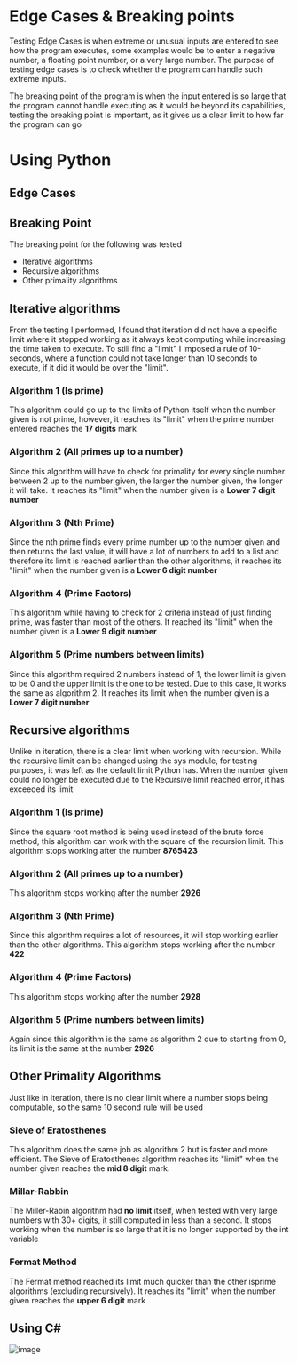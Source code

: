 # Edge Cases & Breaking points
Testing Edge Cases is when extreme or unusual inputs are entered to see how the program executes, some examples would be to enter a negative number, a floating point number, or a very large number. The purpose of testing edge cases is to check whether the program can handle such extreme inputs.
  
The breaking point of the program is when the input entered is so large that the program cannot handle executing as it would be beyond its capabilities, testing the breaking point is important, as it gives us a clear limit to how far the program can go

# Using Python  

## Edge Cases

## Breaking Point
The breaking point for the following was tested
- Iterative algorithms
- Recursive algorithms
- Other primality algorithms

## Iterative algorithms
From the testing I performed, I found that iteration did not have a specific limit where it stopped working as it always kept computing while increasing the time taken to execute. To still find a "limit" I imposed a rule of 10-seconds, where a function could not take longer than 10 seconds to execute, if it did it would be over the "limit". 

### Algorithm 1 (Is prime)
This algorithm could go up to the limits of Python itself when the number given is not prime, however, it reaches its "limit" when the prime number entered reaches the **17 digits** mark

### Algorithm 2 (All primes up to a number)
Since this algorithm will have to check for primality for every single number between 2 up to the number given, the larger the number given, the longer it will take. It reaches its "limit" when the number given is a **Lower 7 digit number**

### Algorithm 3 (Nth Prime)
Since the nth prime finds every prime number up to the number given and then returns the last value, it will have a lot of numbers to add to a list and therefore its limit is reached earlier than the other algorithms, it reaches its "limit" when the number given is a **Lower 6 digit number**

### Algorithm 4 (Prime Factors)
This algorithm while having to check for 2 criteria instead of just finding prime, was faster than most of the others. It reached its "limit" when the number given is a **Lower 9 digit number**

### Algorithm 5 (Prime numbers between limits)
Since this algorithm required 2 numbers instead of 1, the lower limit is given to be 0 and the upper limit is the one to be tested. Due to this case, it works the same as algorithm 2. It reaches its limit when the number given is a **Lower 7 digit number** 
  


## Recursive algorithms
Unlike in iteration, there is a clear limit when working with recursion. While the recursive limit can be changed using the sys module, for testing purposes, it was left as the default limit Python has. When the number given could no longer be executed due to the Recursive limit reached error, it has exceeded its limit

### Algorithm 1 (Is prime)
Since the square root method is being used instead of the brute force method, this algorithm can work with the square of the recursion limit. This algorithm stops working after the number **8765423**

### Algorithm 2 (All primes up to a number)
This algorithm stops working after the number **2926**

### Algorithm 3 (Nth Prime)
Since this algorithm requires a lot of resources, it will stop working earlier than the other algorithms. This algorithm stops working after the number **422**

### Algorithm 4 (Prime Factors)
This algorithm stops working after the number **2928**

### Algorithm 5 (Prime numbers between limits)
Again since this algorithm is the same as algorithm 2 due to starting from 0, its limit is the same at the number **2926**

  
## Other Primality Algorithms
Just like in Iteration, there is no clear limit where a number stops being computable, so the same 10 second rule will be used

### Sieve of Eratosthenes
This algorithm does the same job as algorithm 2 but is faster and more efficient. The Sieve of Eratosthenes algorithm reaches its "limit" when the number given reaches the **mid 8 digit** mark.

### Millar-Rabbin
The Miller-Rabin algorithm had **no limit** itself, when tested with very large numbers with 30+ digits, it still computed in less than a second. It stops working when the number is so large that it is no longer supported by the int variable

### Fermat Method
The Fermat method reached its limit much quicker than the other isprime algorithms (excluding recursively). It reaches its "limit" when the number given reaches the **upper 6 digit** mark


## Using C#  
![image](https://github.com/CIS1221-2023-2024/A6-IsPrime/assets/150345446/cec82354-fc1f-4522-abeb-8ee1b4262e75)
